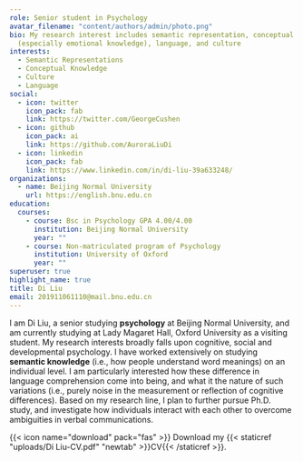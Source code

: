 ```yaml
---
role: Senior student in Psychology
avatar_filename: "content/authors/admin/photo.png"
bio: My research interest includes semantic representation, conceptual knowledge
  (especially emotional knowledge), language, and culture
interests:
  - Semantic Representations
  - Conceptual Knowledge
  - Culture
  - Language
social:
  - icon: twitter
    icon_pack: fab
    link: https://twitter.com/GeorgeCushen
  - icon: github
    icon_pack: ai
    link: https://github.com/AuroraLiuDi
  - icon: linkedin
    icon_pack: fab
    link: https://www.linkedin.com/in/di-liu-39a633248/
organizations:
  - name: Beijing Normal University
    url: https://english.bnu.edu.cn
education:
  courses:
    - course: Bsc in Psychology GPA 4.00/4.00
      institution: Beijing Normal University
      year: ""
    - course: Non-matriculated program of Psychology
      institution: University of Oxford
      year: ""
superuser: true
highlight_name: true
title: Di Liu
email: 201911061110@mail.bnu.edu.cn
---
```

I am Di Liu, a senior studying **psychology** at Beijing Normal University, and am currently studying at Lady Magaret Hall, Oxford University as a visiting student. My research  interests broadly falls upon cognitive, social and developmental psychology. I have worked extensively on studying **semantic knowledge** (i.e., how people understand word meanings) on an individual level. I am particularly interested how these difference in language comprehension come into being, and what it the nature of such variations (i.e., purely noise in the measurement or reflection of cognitive differences). Based on my research line, I plan to further pursue Ph.D. study, and investigate how individuals interact with each other to overcome ambiguities in verbal communications. 

{{< icon name="download" pack="fas" >}} Download my {{< staticref "uploads/Di Liu-CV.pdf" "newtab" >}}CV{{< /staticref >}}.
